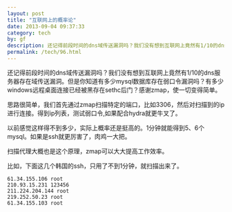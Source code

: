 ```yaml
---
layout: post
title: "互联网上的概率论"
date: 2013-09-04 09:37:33
category: tech
by: gf
description: 还记得前段时间的dns域传送漏洞吗？我们没有想到互联网上竟然有1/10的dns服务器存在域传送漏洞。但是你知道有多少mysql数据库存在弱口令漏洞吗？有多少windows远程桌面连接已经
permalink: /tech/96.html
---
```

还记得前段时间的dns域传送漏洞吗？我们没有想到互联网上竟然有1/10的dns服务器存在域传送漏洞。但是你知道有多少mysql数据库存在弱口令漏洞吗？有多少windows远程桌面连接已经被黑存在sethc后门？感谢zmap，使一切变得简单。

思路很简单，我们首先通过zmap扫描特定的端口，比如3306，然后对扫描到的ip进行连接。得到ip列表，测试弱口令,如果配合hydra就更牛叉了。

以前感觉这样得不到多少，实际上概率还是挺高的。1分钟就能得到5、6个mysql。如果是ssh就更厉害了，肉鸡一大把。

扫描代理大概也是这个原理，zmap可以大大提高工作效率。

比如，下面这几个韩国的ssh，只用了不到1分钟，就扫描出来了。

    61.34.155.106 root
    210.93.15.231 123456
    211.224.204.144 root
    219.252.50.23 root
    61.34.155.103 root